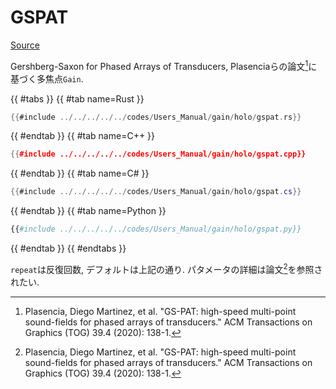 # GSPAT
[Source](https://github.com/shinolab/autd3-rs/blob/v31.0.1/autd3-gain-holo/src/linear_synthesis/gspat.rs)

Gershberg-Saxon for Phased Arrays of Transducers, Plasenciaらの論文[^plasencia2020]に基づく多焦点`Gain`.

{{ #tabs }}
{{ #tab name=Rust }}
```rust
{{#include ../../../../../codes/Users_Manual/gain/holo/gspat.rs}}
```
{{ #endtab }}
{{ #tab name=C++ }}
```cpp
{{#include ../../../../../codes/Users_Manual/gain/holo/gspat.cpp}}
```
{{ #endtab }}
{{ #tab name=C# }}
```cs
{{#include ../../../../../codes/Users_Manual/gain/holo/gspat.cs}}
```
{{ #endtab }}
{{ #tab name=Python }}
```python
{{#include ../../../../../codes/Users_Manual/gain/holo/gspat.py}}
```
{{ #endtab }}
{{ #endtabs }}

`repeat`は反復回数, デフォルトは上記の通り.
パタメータの詳細は論文[^plasencia2020]を参照されたい.

[^plasencia2020]: Plasencia, Diego Martinez, et al. "GS-PAT: high-speed multi-point sound-fields for phased arrays of transducers." ACM Transactions on Graphics (TOG) 39.4 (2020): 138-1.
